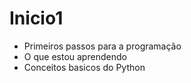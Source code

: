 # Inicio1

- Primeiros passos para a programação
- O que estou aprendendo
- Conceitos basicos do Python
